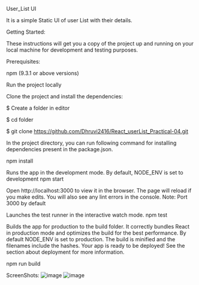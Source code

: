 
User_List UI

It is a simple Static UI of user List with their details.

Getting Started:

These instructions will get you a copy of the project up and running on your local machine for development and testing purposes.

Prerequisites:


npm (9.3.1 or above versions)

Run the project locally

Clone the project and install the dependencies:

$ Create a folder in editor

$ cd folder

$ git clone https://github.com/Dhruvi2416/React_userList_Practical-04.git


In the project directory, you can run following command for installing dependencies present in the package.json.


 npm install

Runs the app in the development mode. By default, NODE_ENV is set to development
npm start

Open http://localhost:3000 to view it in the browser. The page will reload if you make edits. You will also see any lint errors in the console.
Note: Port 3000 by default


Launches the test runner in the interactive watch mode.
npm test

Builds the app for production to the build folder. It correctly bundles React in production mode and optimizes the build for the best performance. By default NODE_ENV is set to production. The build is minified and the filenames include the hashes. Your app is ready to be deployed! See the section about deployment for more information.

npm run build


ScreenShots:
![image](https://user-images.githubusercontent.com/122339608/227785440-2124dfff-8d96-4db5-9661-219932ce30dd.png)
![image](https://user-images.githubusercontent.com/122339608/227785473-9027d270-bedc-4f38-9568-600b38684091.png)



